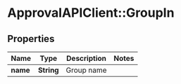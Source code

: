 # ApprovalAPIClient::GroupIn

## Properties
Name | Type | Description | Notes
------------ | ------------- | ------------- | -------------
**name** | **String** | Group name | 


